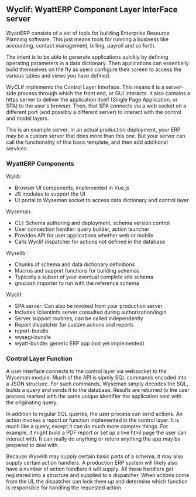 ## Wyclif: WyattERP Component Layer InterFace server

WyattERP consists of a set of tools for building Enterprise Resource Planning 
software.  This just means tools for running a business like accounting, 
contact management, billing, payroll and so forth.

The intent is to be able to generate applications quickly by defining
operating parameters in a data dictionary.  Then applications can
essentially build themselves on the fly as users configure their screen to 
access the various tables and views you have defined.

WyCLIf implements the Control Layer Interface.  This means it is a server-side
process through which the front end, or GUI interacts.  It also contains a https 
server to deliver the application itself (Single Page Application, or SPA) to the 
user's browser.  Then, that SPA connects via a web socket on a different port 
(and possibly a different server) to interact with the control and model layers.

This is an example server.  In an actual production deployment, your ERP may be
a custom server that does more than this one.  But your server can call the
functionality of this basic template, and then add additional services.

### WyattERP Components

Wylib:
-   Browser UI components, implemented in Vue.js
-   JS modules to support the UI
-   UI portal to Wyseman socket to access data dictionary and control layer

Wyseman:
-   CLI: Schema authoring and deployment, schema version control
-   User connection handler: query builder, action launcher
-   Provides API for user applications whether web or mobile
-   Calls Wyclif dispatcher for actions not defined in the database

Wyselib:
-   Chunks of schema and data dictionary definitions
-   Macros and support functions for building schemas
-   Typically a subset of your eventual complete site schema
-   gnucash importer to run with the reference schema

Wyclif:
-   SPA server: Can also be invoked from your production server
-   Includes /clientinfo server consulted during authorization/login
-   Server support routines, can be called independently
-   Report dispatcher for custom actions and reports
-   report-bundle
-   wysegi-bundle
-   wyatt-bundle: generic ERP app (not yet implemented)

### Control Layer Function
A user interface connects to the control layer via websocket to the
Wyseman module.  Much of the API is sipmly SQL commands encoded into
a JSON structure.  For such commands, Wyseman simply decodes the SQL,
builds a query and sends it to the database.  Results are returned to
the user process marked with the same unique identifier the application
sent with the originating query.

In addition to regular SQL queries, the user process can send actions.
An action invokes a report or function implemented in the control layer.
It is much like a query, except it can do much more complex things.
For example, it might build a PDF report or set up a live html page
the user can interact with.  It can really do anything or return anything
the app may be prepared to deal with.

Because Wyselib may supply certain basic parts of a schema, it may also
supply certain action handlers.  A production ERP system will likely
also have a number of action handlers it will supply.  All these
handlers get registered into a structure and supplied to a dispatcher.
When actions come from the UI, the dispatcher can look them up and
determine which function is responsible for handling the requested
action.
